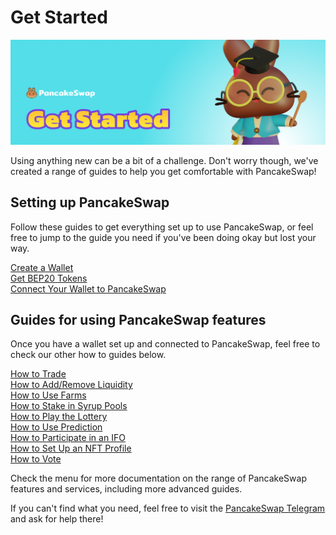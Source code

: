 # Get Started

![](../.gitbook/assets/docs-masthead-15-%20%281%29.png)

Using anything new can be a bit of a challenge. Don't worry though, we've created a range of guides to help you get comfortable with PancakeSwap!

## Setting up PancakeSwap

Follow these guides to get everything set up to use PancakeSwap, or feel free to jump to the guide you need if you've been doing okay but lost your way.

[Create a Wallet](https://docs.pancakeswap.finance/get-started/wallet-guide)  
[Get BEP20 Tokens](https://docs.pancakeswap.finance/get-started/bep20-guide)  
[Connect Your Wallet to PancakeSwap](https://docs.pancakeswap.finance/get-started/connection-guide)

## Guides for using PancakeSwap features

Once you have a wallet set up and connected to PancakeSwap, feel free to check our other how to guides below.

[How to Trade](https://docs.pancakeswap.finance/products/pancakeswap-exchange/trade-guide)  
[How to Add/Remove Liquidity](https://docs.pancakeswap.finance/products/pancakeswap-exchange/liquidity-guide)  
[How to Use Farms](https://docs.pancakeswap.finance/products/yield-farming/how-to-use-farms)  
[How to Stake in Syrup Pools](https://docs.pancakeswap.finance/products/syrup-pool/syrup-pool-guide)  
[How to Play the Lottery](https://docs.pancakeswap.finance/products/lottery/lottery-guide)  
[How to Use Prediction](https://docs.pancakeswap.finance/products/prediction/prediction-guide)  
[How to Participate in an IFO](https://docs.pancakeswap.finance/products/ifo-initial-farm-offering/ifo-guide)  
[How to Set Up an NFT Profile](https://docs.pancakeswap.finance/products/nft-profile-system/profile-guide)  
[How to Vote](https://docs.pancakeswap.finance/products/voting/voting-guide)

Check the menu for more documentation on the range of PancakeSwap features and services, including more advanced guides.

If you can't find what you need, feel free to visit the [PancakeSwap Telegram](https://t.me/pancakeswap) and ask for help there!

